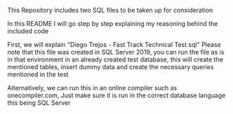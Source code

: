 This Repository includes two SQL files to be taken up for consideration

In this README I will go step by step explaining my reasoning behind the included code

First, we will explain "Diego Trejos - Fast Track Technical Test.sql" Please note that this file was created in SQL Server 2019, you can run the file as is in that environment in an already created test database, this will create the mentioned tables, insert dummy data and create the necessary queries mentioned in the test

Alternatively, we can run this in an online compiler such as onecompiler.com, Just make sure it is run in the correct database language this being SQL Server 

